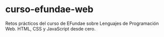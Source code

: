 # curso-efundae-web
Retos prácticos del curso de EFundae sobre Lenguajes de Programación Web. HTML, CSS y JavaScript desde cero.
